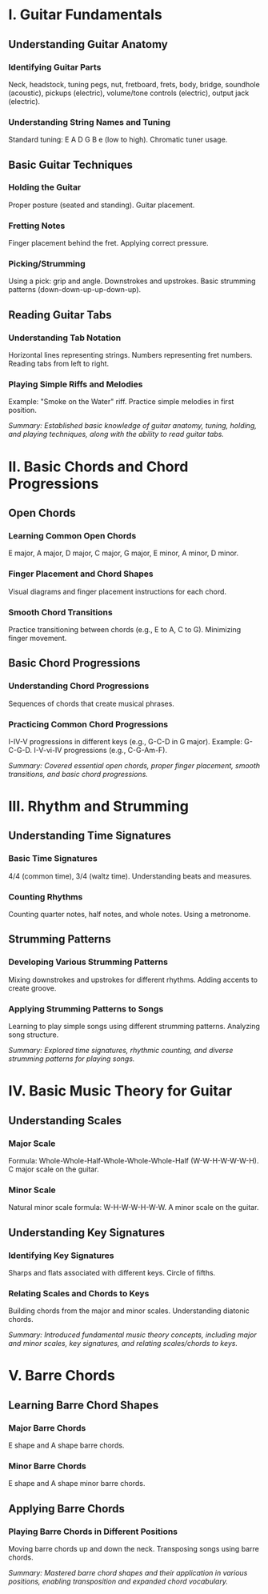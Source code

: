 # I. Guitar Fundamentals

## Understanding Guitar Anatomy

### Identifying Guitar Parts

Neck, headstock, tuning pegs, nut, fretboard, frets, body, bridge, soundhole (acoustic), pickups (electric), volume/tone controls (electric), output jack (electric).

### Understanding String Names and Tuning

Standard tuning: E A D G B e (low to high).
Chromatic tuner usage.

## Basic Guitar Techniques

### Holding the Guitar

Proper posture (seated and standing).
Guitar placement.

### Fretting Notes

Finger placement behind the fret.
Applying correct pressure.

### Picking/Strumming

Using a pick: grip and angle.
Downstrokes and upstrokes.
Basic strumming patterns (down-down-up-up-down-up).

## Reading Guitar Tabs

### Understanding Tab Notation

Horizontal lines representing strings.
Numbers representing fret numbers.
Reading tabs from left to right.

### Playing Simple Riffs and Melodies

Example: "Smoke on the Water" riff.
Practice simple melodies in first position.

*Summary: Established basic knowledge of guitar anatomy, tuning, holding, and playing techniques, along with the ability to read guitar tabs.*

# II. Basic Chords and Chord Progressions

## Open Chords

### Learning Common Open Chords

E major, A major, D major, C major, G major, E minor, A minor, D minor.

### Finger Placement and Chord Shapes

Visual diagrams and finger placement instructions for each chord.

### Smooth Chord Transitions

Practice transitioning between chords (e.g., E to A, C to G).
Minimizing finger movement.

## Basic Chord Progressions

### Understanding Chord Progressions

Sequences of chords that create musical phrases.

### Practicing Common Chord Progressions

I-IV-V progressions in different keys (e.g., G-C-D in G major).
Example: G-C-G-D.
I-V-vi-IV progressions (e.g., C-G-Am-F).

*Summary: Covered essential open chords, proper finger placement, smooth transitions, and basic chord progressions.*

# III. Rhythm and Strumming

## Understanding Time Signatures

### Basic Time Signatures

4/4 (common time), 3/4 (waltz time).
Understanding beats and measures.

### Counting Rhythms

Counting quarter notes, half notes, and whole notes.
Using a metronome.

## Strumming Patterns

### Developing Various Strumming Patterns

Mixing downstrokes and upstrokes for different rhythms.
Adding accents to create groove.

### Applying Strumming Patterns to Songs

Learning to play simple songs using different strumming patterns.
Analyzing song structure.

*Summary: Explored time signatures, rhythmic counting, and diverse strumming patterns for playing songs.*

# IV. Basic Music Theory for Guitar

## Understanding Scales

### Major Scale

Formula: Whole-Whole-Half-Whole-Whole-Whole-Half (W-W-H-W-W-W-H).
C major scale on the guitar.

### Minor Scale

Natural minor scale formula: W-H-W-W-H-W-W.
A minor scale on the guitar.

## Understanding Key Signatures

### Identifying Key Signatures

Sharps and flats associated with different keys.
Circle of fifths.

### Relating Scales and Chords to Keys

Building chords from the major and minor scales.
Understanding diatonic chords.

*Summary: Introduced fundamental music theory concepts, including major and minor scales, key signatures, and relating scales/chords to keys.*

# V. Barre Chords

## Learning Barre Chord Shapes

### Major Barre Chords

E shape and A shape barre chords.

### Minor Barre Chords

E shape and A shape minor barre chords.

## Applying Barre Chords

### Playing Barre Chords in Different Positions

Moving barre chords up and down the neck.
Transposing songs using barre chords.

*Summary: Mastered barre chord shapes and their application in various positions, enabling transposition and expanded chord vocabulary.*
